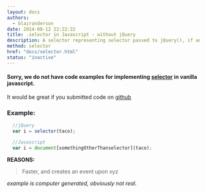 ```yaml
---
layout: docs
authors:
  - blairanderson
date: 2014-08-12 22:22:22
title: .selector in Javascript - without jQuery
description: A selector representing selector passed to jQuery(), if any, when creating the original set.
method: selector
href: "docs/selector.html"
status: "inactive"
---
```


#### Sorry, we do not have code examples for implementing [selector](http://api.jquery.com/selector/) in vanilla javascript.

It would be great if you submitted code on [github](https://github.com/blairanderson/without-jquery/blob/master/docs/selector.md)

### Example:

```javascript
  //jQuery
  var i = selector(taco);

  //Javascript
  var i = document[somethingOtherThanselector](taco);

```

**REASONS:**
> Faster, and creates an event upon xyz

*example is computer generated, obviously not real.*
